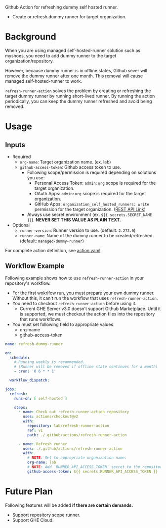 Github Action for refreshing dummy self hosted runner.

- Create or refresh dummy runner for target organization.

# Background

When you are using managed self-hosted-runner solution such as myshoes, you need to add dummy runner to the target organization/repository.

However, because dummy runner is in offline states, Github sever will remove the dummy runner after one month. This removal will cause managed self-hosted-runner to work.

`refresh-runner-action` solves the problem by creating or refreshing the target dummy runner by running short-lived runner. By running the action periodically, you can keep the dummy runner refreshed and avoid being removed.


# Usage

## Inputs

- Required
  - `org-name`: Target organization name. (ex. lab)
  - `github-access-token`: Github access token to use.
      - Following scope/permission is required depending on solutions you use:
          - Personal Access Token: `admin:org` scope is required for the target organization.
          - OAuth Apps: `admin:org` scope is required for the target organization.
          - GitHub Apps: `organization_self_hosted_runners: write` permission for the target organization. ([REST API Link](https://docs.github.com/en/enterprise-server@3.0/rest/reference/apps#create-an-installation-access-token-for-an-app))
      - Always use secret environment (ex. `${{ secrets.SECRET_NAME }}`). **NEVER SET THIS VALUE AS PLAIN TEXT.**
- Optional
  - `runner-version`: Runner version to use. (default: `2.272.0`)
  - `runner-name`: Name of the dummy runner to be created/refreshed. (default: `managed-dummy-runner`)

For complete action definition, see [action.yaml](./action.yaml)

## Workflow Example

Following example shows how to use `refresh-runner-action` in your repository's workflow.

- For the first wokrlfow run, you must prepare your own dummy runner. Without this, it can't run the workflow that uses `refresh-runner-action`.
- You need to checkout `refresh-runner-action` before using it.
    - Current GHE Server v3.0 doesn't support Github Marketplace. Until it is supported, we must checkout the action files into the repository that runs workflows.
- You must set following field to appropriate values.
    - org-name
    - github-access-token

```yaml
name: refresh-dummy-runner

on:
  schedule:
    # Running weekly is recommended. 
    # (Runner will be removed if offline state continues for a month)
    - cron: '0 6 * * 1'

  workflow_dispatch:

jobs:
  refresh:
    runs-on: [ self-hosted ]

    steps:
      - name: Check out refresh-runner-action repository
        uses: actions/checkout@v2
        with:
          repository: lab/refresh-runner-action
          ref: v1
          path: ./.github/actions/refresh-runner-action

      - name: Refresh runner
        uses: ./.github/actions/refresh-runner-action
        with:
          # NOTE: Set to appropriate organization name.
          org-name: lab
          # NOTE: Add `RUNNER_API_ACCESS_TOKEN` secret to the repository.
          github-access-token: ${{ secrets.RUNNER_API_ACCESS_TOKEN }}
```


# Future Plan

Following features will be added **if there are certain demands.**

- Support repository scope runner.
- Support GHE Cloud.
